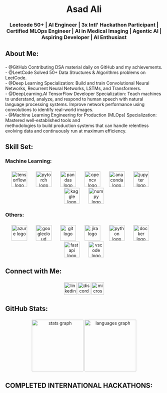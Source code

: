 <h1 align="center">Asad Ali</h1>

###

<h3 align="center">Leetcode 50+ | AI Engineer | 3x Intl' Hackathon Participant | Certified MLOps Engineer | AI in Medical Imaging | Agentic AI | Aspiring Developer | AI Enthusiast</h3>

###

<h2 align="left">About Me:</h2>

###

<p align="left">- @GitHub Contributing DSA material daily on GitHub and my achievements.<br>- @LeetCode Solved 50+ Data Structures & Algorithms problems on LeetCode.<br>- @Deep Learning Specialization: Build and train Convolutional Neural Networks, Recurrent Neural Networks, LSTMs, and Transformers.<br>- @DeepLearning.AI TensorFlow Developer Specialization: Teach machines to understand, analyze, and respond to human speech with natural language processing systems. Improve network performance using convolutions to identify real-world images.<br>- @Machine Learning Engineering for Production (MLOps) Specialization: Mastered well-established tools and<br>methodologies to build production systems that can handle relentless<br>evolving data and continuously run at maximum efficiency.</p>

###

<h2 align="left">Skill Set:</h2>

###

<h3 align="left">Machine Learning:</h3>

###

<div align="center">
  <img src="https://cdn.jsdelivr.net/gh/devicons/devicon/icons/tensorflow/tensorflow-original.svg" height="50" alt="tensorflow logo"  />
  <img width="20" />
  <img src="https://cdn.jsdelivr.net/gh/devicons/devicon/icons/pytorch/pytorch-original.svg" height="50" alt="pytorch logo"  />
  <img width="20" />
  <img src="https://cdn.jsdelivr.net/gh/devicons/devicon/icons/pandas/pandas-original.svg" height="50" alt="pandas logo"  />
  <img width="20" />
  <img src="https://cdn.jsdelivr.net/gh/devicons/devicon/icons/opencv/opencv-original.svg" height="50" alt="opencv logo"  />
  <img width="20" />
  <img src="https://cdn.simpleicons.org/anaconda/44A833" height="50" alt="anaconda logo"  />
  <img width="20" />
  <img src="https://cdn.jsdelivr.net/gh/devicons/devicon/icons/jupyter/jupyter-original.svg" height="50" alt="jupyter logo"  />
  <img width="20" />
  <img src="https://cdn.simpleicons.org/kaggle/20BEFF" height="50" alt="kaggle logo"  />
  <img width="20" />
  <img src="https://cdn.jsdelivr.net/gh/devicons/devicon/icons/numpy/numpy-original.svg" height="50" alt="numpy logo"  />
</div>

###

<h3 align="left">Others:</h3>

###

<div align="center">
  <img src="https://cdn.jsdelivr.net/gh/devicons/devicon/icons/azure/azure-original.svg" height="50" alt="azure logo"  />
  <img width="20" />
  <img src="https://cdn.jsdelivr.net/gh/devicons/devicon/icons/googlecloud/googlecloud-original.svg" height="50" alt="googlecloud logo"  />
  <img width="20" />
  <img src="https://cdn.jsdelivr.net/gh/devicons/devicon/icons/git/git-original.svg" height="50" alt="git logo"  />
  <img width="20" />
  <img src="https://cdn.jsdelivr.net/gh/devicons/devicon/icons/jira/jira-original.svg" height="50" alt="jira logo"  />
  <img width="20" />
  <img src="https://cdn.jsdelivr.net/gh/devicons/devicon/icons/python/python-original.svg" height="50" alt="python logo"  />
  <img width="20" />
  <img src="https://cdn.simpleicons.org/docker/2496ED" height="50" alt="docker logo"  />
  <img width="20" />
  <img src="https://cdn.simpleicons.org/fastapi/009688" height="50" alt="fastapi logo"  />
  <img width="20" />
  <img src="https://cdn.jsdelivr.net/gh/devicons/devicon/icons/vscode/vscode-original.svg" height="50" alt="vscode logo"  />
</div>

###

<h2 align="left">Connect with Me:</h2>

###

<div align="center">
  <img src="https://img.shields.io/static/v1?message=LinkedIn&logo=linkedin&label=&color=0077B5&logoColor=white&labelColor=&style=flat" height="40" alt="linkedin logo"  />
  <img src="https://img.shields.io/static/v1?message=Discord&logo=discord&label=&color=7289DA&logoColor=white&labelColor=&style=flat" height="40" alt="discord logo"  />
  <img src="https://img.shields.io/static/v1?message=Outlook&logo=microsoft-outlook&label=&color=0078D4&logoColor=white&labelColor=&style=flat" height="40" alt="microsoft-outlook logo"  />
</div>

###

<h2 align="left">GitHub Stats:</h2>

###

<div align="center">
  <img src="https://github-readme-stats.vercel.app/api?username=Asad808&hide_title=false&hide_rank=false&show_icons=true&include_all_commits=true&count_private=true&disable_animations=false&theme=highcontrast&locale=en&hide_border=false&order=1" height="165" alt="stats graph"  />
  <img src="https://github-readme-stats.vercel.app/api/top-langs?username=Asad808&locale=en&hide_title=false&layout=compact&card_width=320&theme=highcontrast&hide_border=false&order=2&custom_title=My%20Programming%20Languages" height="165" alt="languages graph"  />
</div>

###

<h2 align="left">COMPLETED INTERNATIONAL HACKATHONS:</h2>

###
<!---
Asad808/Asad808 is a ✨ special ✨ repository because its `README.md` (this file) appears on your GitHub profile.
You can click the Preview link to take a look at your changes.
--->
